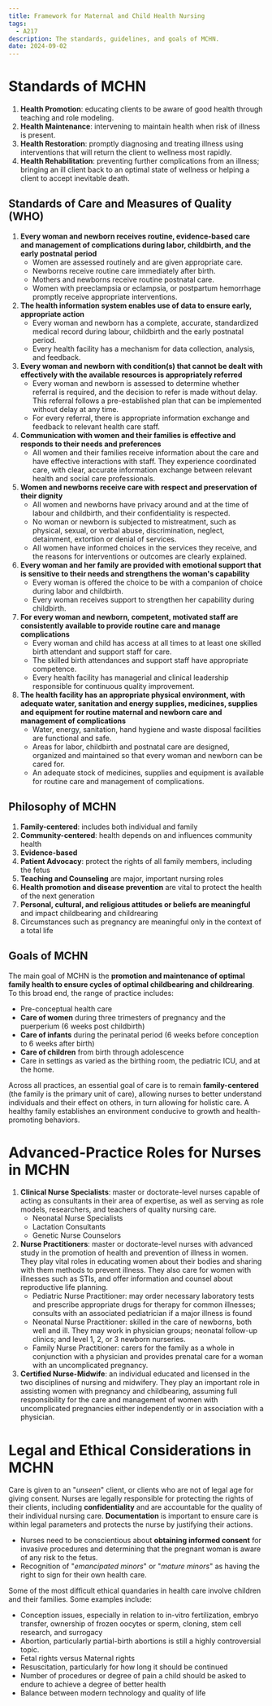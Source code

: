 ```yaml
---
title: Framework for Maternal and Child Health Nursing
tags:
  - A217
description: The standards, guidelines, and goals of MCHN.
date: 2024-09-02
---
```

# Standards of MCHN
1. **Health Promotion**: educating clients to be aware of good health through teaching and role modeling.
2. **Health Maintenance**: intervening to maintain health when risk of illness is present.
3. **Health Restoration**: promptly diagnosing and treating illness using interventions that will return the client to wellness most rapidly.
4. **Health Rehabilitation**: preventing further complications from an illness; bringing an ill client back to an optimal state of wellness or helping a client to accept inevitable death.

## Standards of Care and Measures of Quality (WHO)
1. **Every woman and newborn receives routine, evidence-based care and management of complications during labor, childbirth, and the early postnatal period**
	- Women are assessed routinely and are given appropriate care.
	- Newborns receive routine care immediately after birth.
	- Mothers and newborns receive routine postnatal care.
	- Women with preeclampsia or eclampsia, or postpartum hemorrhage promptly receive appropriate interventions.
2. **The health information system enables use of data to ensure early, appropriate action**
	- Every woman and newborn has a complete, accurate, standardized medical record during labour, childbirth and the early postnatal period.
	- Every health facility has a mechanism for data collection, analysis, and feedback.
3. **Every woman and newborn with condition(s) that cannot be dealt with effectively with the available resources is appropriately referred**
	- Every woman and newborn is assessed to determine whether referral is required, and the decision to refer is made without delay. This referral follows a pre-established plan that can be implemented without delay at any time.
	- For every referral, there is appropriate information exchange and feedback to relevant health care staff.
4. **Communication with women and their families is effective and responds to their needs and preferences**
	- All women and their families receive information about the care and have effective interactions with staff. They experience coordinated care, with clear, accurate information exchange between relevant health and social care professionals.
5. **Women and newborns receive care with respect and preservation of their dignity**
	- All women and newborns have privacy around and at the time of labour and childbirth, and their confidentiality is respected.
	- No woman or newborn is subjected to mistreatment, such as physical, sexual, or verbal abuse, discrimination, neglect, detainment, extortion or denial of services.
	- All women have informed choices in the services they receive, and the reasons for interventions or outcomes are clearly explained.
6. **Every woman and her family are provided with emotional support that is sensitive to their needs and strengthens the woman's capability**
	- Every woman is offered the choice to be with a companion of choice during labor and childbirth.
	- Every woman receives support to strengthen her capability during childbirth.
7. **For every woman and newborn, competent, motivated staff are consistently available to provide routine care and manage complications**
	- Every woman and child has access at all times to at least one skilled birth attendant and support staff for care.
	- The skilled birth attendances and support staff have appropriate competence.
	- Every health facility has managerial and clinical leadership responsible for continuous quality improvement.
8. **The health facility has an appropriate physical environment, with adequate water, sanitation and energy supplies, medicines, supplies and equipment for routine maternal and newborn care and management of complications**
	- Water, energy, sanitation, hand hygiene and waste disposal facilities are functional and safe.
	- Areas for labor, childbirth and postnatal care are designed, organized and maintained so that every woman and newborn can be cared for.
	- An adequate stock of medicines, supplies and equipment is available for routine care and management of complications.
## Philosophy of MCHN
1. **Family-centered**: includes both individual and family
2. **Community-centered**: health depends on and influences community health
3. **Evidence-based**
4. **Patient Advocacy**: protect the rights of all family members, including the fetus
5. **Teaching and Counseling** are major, important nursing roles
6. **Health promotion and disease prevention** are vital to protect the health of the next generation
7. **Personal, cultural, and religious attitudes or beliefs are meaningful** and impact childbearing and childrearing
8. Circumstances such as pregnancy are meaningful only in the context of a total life
## Goals of MCHN
The main goal of MCHN is the **promotion and maintenance of optimal family health to ensure cycles of optimal childbearing and childrearing**. To this broad end, the range of practice includes:
- Pre-conceptual health care
- **Care of women** during three trimesters of pregnancy and the puerperium (6 weeks post childbirth)
- **Care of infants** during the perinatal period (6 weeks before conception to 6 weeks after birth)
- **Care of children** from birth through adolescence
- Care in settings as varied as the birthing room, the pediatric ICU, and at the home.

Across all practices, an essential goal of care is to remain **family-centered** (the family is the primary unit of care), allowing nurses to better understand individuals and their effect on others, in turn allowing for holistic care. A healthy family establishes an environment conducive to growth and health-promoting behaviors.
# Advanced-Practice Roles for Nurses in MCHN
1. **Clinical Nurse Specialists**: master or doctorate-level nurses capable of acting as consultants in their area of expertise, as well as serving as role models, researchers, and teachers of quality nursing care.
	- Neonatal Nurse Specialists
	- Lactation Consultants
	- Genetic Nurse Counselors
2. **Nurse Practitioners**: master or doctorate-level nurses with advanced study in the promotion of health and prevention of illness in women. They play vital roles in educating women about their bodies and sharing with them methods to prevent illness. They also care for women with illnesses such as STIs, and offer information and counsel about reproductive life planning.
	- Pediatric Nurse Practitioner: may order necessary laboratory tests and prescribe appropriate drugs for therapy for common illnesses; consults with an associated pediatrician if a major illness is found
	- Neonatal Nurse Practitioner: skilled in the care of newborns, both well and ill. They may work in physician groups; neonatal follow-up clinics; and level 1, 2, or 3 newborn nurseries.
	- Family Nurse Practitioner: carers for the family as a whole in conjunction with a physician and provides prenatal care for a woman with an uncomplicated pregnancy.
3. **Certified Nurse-Midwife**: an individual educated and licensed in the two disciplines of nursing and midwifery. They play an important role in assisting women with pregnancy and childbearing, assuming full responsibility for the care and management of women with uncomplicated pregnancies either independently or in association with a physician.
# Legal and Ethical Considerations in MCHN
Care is given to an "*unseen*" client, or clients who are not of legal age for giving consent. Nurses are legally responsible for protecting the rights of their clients, including **confidentiality** and are accountable for the quality of their individual nursing care. **Documentation** is important to ensure care is within legal parameters and protects the nurse by justifying their actions.
- Nurses need to be conscientious about **obtaining informed consent** for invasive procedures and determining that the pregnant woman is aware of any risk to the fetus.
- Recognition of "*emancipated minors*" or "*mature minors*" as having the right to sign for their own health care.

Some of the most difficult ethical quandaries in health care involve children and their families. Some examples include:
- Conception issues, especially in relation to in-vitro fertilization, embryo transfer, ownership of frozen oocytes or sperm, cloning, stem cell research, and surrogacy
- Abortion, particularly partial-birth abortions is still a highly controversial topic.
- Fetal rights versus Maternal rights
- Resuscitation, particularly for how long it should be continued
- Number of procedures or degree of pain a child should be asked to endure to achieve a degree of better health
- Balance between modern technology and quality of life